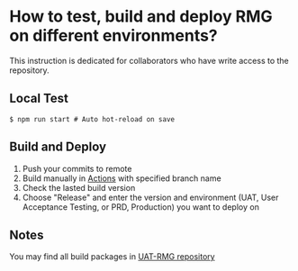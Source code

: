 # How to test, build and deploy RMG on different environments?

This instruction is dedicated for collaborators who have write access to the repository.

## Local Test

```shell
$ npm run start # Auto hot-reload on save
```

## Build and Deploy

1. Push your commits to remote
2. Build manually in [Actions](https://github.com/wongchito/RailMapGenerators/actions) with specified branch name
3. Check the lasted build version
4. Choose "Release" and enter the version and environment (UAT, User Acceptance Testing, or PRD, Production) you want to deploy on

## Notes

You may find all build packages in [UAT-RMG repository](https://github.com/wongchito/uat-rail-map-generator)